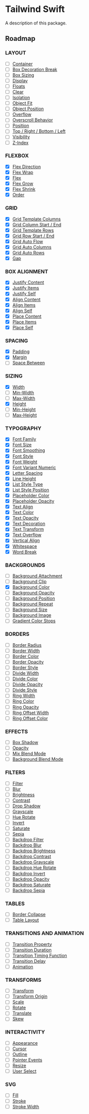 # Tailwind Swift

A description of this package.

## Roadmap

### LAYOUT

- [ ] [Container](https://tailwindcss.com/docs/container)
- [ ] [Box Decoration Break](https://tailwindcss.com/docs/box-decoration-break)
- [ ] [Box Sizing](https://tailwindcss.com/docs/box-sizing)
- [ ] [Display](https://tailwindcss.com/docs/display)
- [ ] [Floats](https://tailwindcss.com/docs/floats)
- [ ] [Clear](https://tailwindcss.com/docs/clear)
- [ ] [Isolation](https://tailwindcss.com/docs/isolation)
- [ ] [Object Fit](https://tailwindcss.com/docs/object-fit)
- [ ] [Object Position](https://tailwindcss.com/docs/object-position)
- [ ] [Overflow](https://tailwindcss.com/docs/overflow)
- [ ] [Overscroll Behavior](https://tailwindcss.com/docs/overscroll-behavior)
- [ ] [Position](https://tailwindcss.com/docs/position)
- [ ] [Top / Right / Bottom / Left](https://tailwindcss.com/docs/top-right-bottom-left)
- [ ] [Visibility](https://tailwindcss.com/docs/visibility)
- [ ] [Z-Index](https://tailwindcss.com/docs/z-index)

### FLEXBOX

- [x] [Flex Direction](https://tailwindcss.com/docs/flex-direction)
- [x] [Flex Wrap](https://tailwindcss.com/docs/flex-wrap)
- [x] [Flex](https://tailwindcss.com/docs/flex)
- [x] [Flex Grow](https://tailwindcss.com/docs/flex-grow)
- [x] [Flex Shrink](https://tailwindcss.com/docs/flex-shrink)
- [x] [Order](https://tailwindcss.com/docs/order)

### GRID

- [x] [Grid Template Columns](https://tailwindcss.com/docs/grid-template-columns)
- [x] [Grid Column Start / End](https://tailwindcss.com/docs/grid-column)
- [x] [Grid Template Rows](https://tailwindcss.com/docs/grid-template-rows)
- [x] [Grid Row Start / End](https://tailwindcss.com/docs/grid-row)
- [x] [Grid Auto Flow](https://tailwindcss.com/docs/grid-auto-flow)
- [x] [Grid Auto Columns](https://tailwindcss.com/docs/grid-auto-columns)
- [x] [Grid Auto Rows](https://tailwindcss.com/docs/grid-auto-rows)
- [x] [Gap](https://tailwindcss.com/docs/gap)

### BOX ALIGNMENT

- [x] [Justify Content](https://tailwindcss.com/docs/justify-content)
- [x] [Justify Items](https://tailwindcss.com/docs/justify-items)
- [x] [Justify Self](https://tailwindcss.com/docs/justify-self)
- [x] [Align Content](https://tailwindcss.com/docs/align-content)
- [x] [Align Items](https://tailwindcss.com/docs/align-items)
- [x] [Align Self](https://tailwindcss.com/docs/align-self)
- [x] [Place Content](https://tailwindcss.com/docs/place-content)
- [x] [Place Items](https://tailwindcss.com/docs/place-items)
- [x] [Place Self](https://tailwindcss.com/docs/place-self)

### SPACING

- [x] [Padding](https://tailwindcss.com/docs/padding)
- [x] [Margin](https://tailwindcss.com/docs/margin)
- [ ] [Space Between](https://tailwindcss.com/docs/space-between)

### SIZING

- [x] [Width](https://tailwindcss.com/docs/width)
- [ ] [Min-Width](https://tailwindcss.com/docs/min-width)
- [ ] [Max-Width](https://tailwindcss.com/docs/max-width)
- [x] [Height](https://tailwindcss.com/docs/height)
- [ ] [Min-Height](https://tailwindcss.com/docs/min-height)
- [ ] [Max-Height](https://tailwindcss.com/docs/max-height)

### TYPOGRAPHY

- [x] [Font Family](https://tailwindcss.com/docs/font-family)
- [x] [Font Size](https://tailwindcss.com/docs/font-size)
- [x] [Font Smoothing](https://tailwindcss.com/docs/font-smoothing)
- [x] [Font Style](https://tailwindcss.com/docs/font-style)
- [x] [Font Weight](https://tailwindcss.com/docs/font-weight)
- [x] [Font Variant Numeric](https://tailwindcss.com/docs/font-variant-numeric)
- [x] [Letter Spacing](https://tailwindcss.com/docs/letter-spacing)
- [x] [Line Height](https://tailwindcss.com/docs/line-height)
- [x] [List Style Type](https://tailwindcss.com/docs/list-style-type)
- [x] [List Style Position](https://tailwindcss.com/docs/list-style-position)
- [x] [Placeholder Color](https://tailwindcss.com/docs/placeholder-color)
- [x] [Placeholder Opacity](https://tailwindcss.com/docs/placeholder-opacity)
- [x] [Text Align](https://tailwindcss.com/docs/text-align)
- [x] [Text Color](https://tailwindcss.com/docs/text-color)
- [x] [Text Opacity](https://tailwindcss.com/docs/text-opacity)
- [x] [Text Decoration](https://tailwindcss.com/docs/text-decoration)
- [x] [Text Transform](https://tailwindcss.com/docs/text-transform)
- [x] [Text Overflow](https://tailwindcss.com/docs/text-overflow)
- [x] [Vertical Align](https://tailwindcss.com/docs/vertical-align)
- [x] [Whitespace](https://tailwindcss.com/docs/whitespace)
- [x] [Word Break](https://tailwindcss.com/docs/word-break)

### BACKGROUNDS

- [ ] [Background Attachment](https://tailwindcss.com/docs/background-attachment)
- [ ] [Background Clip](https://tailwindcss.com/docs/background-clip)
- [x] [Background Color](https://tailwindcss.com/docs/background-color)
- [ ] [Background Opacity](https://tailwindcss.com/docs/background-opacity)
- [ ] [Background Position](https://tailwindcss.com/docs/background-position)
- [ ] [Background Repeat](https://tailwindcss.com/docs/background-repeat)
- [ ] [Background Size](https://tailwindcss.com/docs/background-size)
- [ ] [Background Image](https://tailwindcss.com/docs/background-image)
- [ ] [Gradient Color Stops](https://tailwindcss.com/docs/gradient-color-stops)

### BORDERS

- [ ] [Border Radius](https://tailwindcss.com/docs/border-radius)
- [ ] [Border Width](https://tailwindcss.com/docs/border-width)
- [ ] [Border Color](https://tailwindcss.com/docs/border-color)
- [ ] [Border Opacity](https://tailwindcss.com/docs/border-opacity)
- [ ] [Border Style](https://tailwindcss.com/docs/border-style)
- [ ] [Divide Width](https://tailwindcss.com/docs/divide-width)
- [ ] [Divide Color](https://tailwindcss.com/docs/divide-color)
- [ ] [Divide Opacity](https://tailwindcss.com/docs/divide-opacity)
- [ ] [Divide Style](https://tailwindcss.com/docs/divide-style)
- [ ] [Ring Width](https://tailwindcss.com/docs/ring-width)
- [ ] [Ring Color](https://tailwindcss.com/docs/ring-color)
- [ ] [Ring Opacity](https://tailwindcss.com/docs/ring-opacity)
- [ ] [Ring Offset Width](https://tailwindcss.com/docs/ring-offset-width)
- [ ] [Ring Offset Color](https://tailwindcss.com/docs/ring-offset-color)

### EFFECTS

- [ ] [Box Shadow](https://tailwindcss.com/docs/box-shadow)
- [ ] [Opacity](https://tailwindcss.com/docs/opacity)
- [ ] [Mix Blend Mode](https://tailwindcss.com/docs/mix-blend-mode)
- [ ] [Background Blend Mode](https://tailwindcss.com/docs/background-blend-mode)

### FILTERS

- [ ] [Filter](https://tailwindcss.com/docs/filter)
- [ ] [Blur](https://tailwindcss.com/docs/blur)
- [ ] [Brightness](https://tailwindcss.com/docs/brightness)
- [ ] [Contrast](https://tailwindcss.com/docs/contrast)
- [ ] [Drop Shadow](https://tailwindcss.com/docs/drop-shadow)
- [ ] [Grayscale](https://tailwindcss.com/docs/grayscale)
- [ ] [Hue Rotate](https://tailwindcss.com/docs/hue-rotate)
- [ ] [Invert](https://tailwindcss.com/docs/invert)
- [ ] [Saturate](https://tailwindcss.com/docs/saturate)
- [ ] [Sepia](https://tailwindcss.com/docs/sepia)
- [ ] [Backdrop Filter](https://tailwindcss.com/docs/backdrop-filter)
- [ ] [Backdrop Blur](https://tailwindcss.com/docs/backdrop-blur)
- [ ] [Backdrop Brightness](https://tailwindcss.com/docs/backdrop-brightness)
- [ ] [Backdrop Contrast](https://tailwindcss.com/docs/backdrop-contrast)
- [ ] [Backdrop Grayscale](https://tailwindcss.com/docs/backdrop-grayscale)
- [ ] [Backdrop Hue Rotate](https://tailwindcss.com/docs/backdrop-hue-rotate)
- [ ] [Backdrop Invert](https://tailwindcss.com/docs/backdrop-invert)
- [ ] [Backdrop Opacity](https://tailwindcss.com/docs/backdrop-opacity)
- [ ] [Backdrop Saturate](https://tailwindcss.com/docs/backdrop-saturate)
- [ ] [Backdrop Sepia](https://tailwindcss.com/docs/backdrop-sepia)

### TABLES

- [ ] [Border Collapse](https://tailwindcss.com/docs/border-collapse)
- [ ] [Table Layout](https://tailwindcss.com/docs/table-layout)

### TRANSITIONS AND ANIMATION

- [ ] [Transition Property](https://tailwindcss.com/docs/transition-property)
- [ ] [Transition Duration](https://tailwindcss.com/docs/transition-duration)
- [ ] [Transition Timing Function](https://tailwindcss.com/docs/transition-timing-function)
- [ ] [Transition Delay](https://tailwindcss.com/docs/transition-delay)
- [ ] [Animation](https://tailwindcss.com/docs/animation)

### TRANSFORMS

- [ ] [Transform](https://tailwindcss.com/docs/transform)
- [ ] [Transform Origin](https://tailwindcss.com/docs/transform-origin)
- [ ] [Scale](https://tailwindcss.com/docs/scale)
- [ ] [Rotate](https://tailwindcss.com/docs/rotate)
- [ ] [Translate](https://tailwindcss.com/docs/translate)
- [ ] [Skew](https://tailwindcss.com/docs/skew)

### INTERACTIVITY

- [ ] [Appearance](https://tailwindcss.com/docs/appearance)
- [ ] [Cursor](https://tailwindcss.com/docs/cursor)
- [ ] [Outline](https://tailwindcss.com/docs/outline)
- [ ] [Pointer Events](https://tailwindcss.com/docs/pointer-events)
- [ ] [Resize](https://tailwindcss.com/docs/resize)
- [ ] [User Select](https://tailwindcss.com/docs/user-select)

### SVG

- [ ] [Fill](https://tailwindcss.com/docs/fill)
- [ ] [Stroke](https://tailwindcss.com/docs/stroke)
- [ ] [Stroke Width](https://tailwindcss.com/docs/stroke-width)
